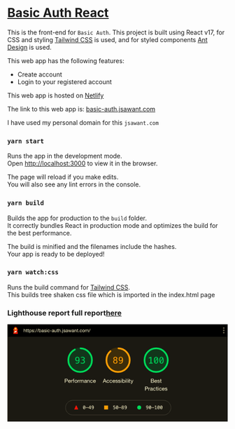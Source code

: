 
# [Basic Auth React](https://basic-auth.jsawant.com)
This is the front-end for `Basic Auth`. This project is built using React v17, for CSS and styling [Tailwind CSS](https://tailwindcss.com/) is used, and for styled components [Ant Design](https://ant.design/) is used.

This web app has the following features:
- Create account
- Login to your registered account

This web app is hosted on [Netlify](https://www.netlify.com/)

The link to this web app is: [basic-auth.jsawant.com](https://basic-auth.jsawant.com)

I have used my personal domain for this `jsawant.com`


### `yarn start`

Runs the app in the development mode.\
Open [http://localhost:3000](http://localhost:3000) to view it in the browser.

The page will reload if you make edits.\
You will also see any lint errors in the console.

### `yarn build`

Builds the app for production to the `build` folder.\
It correctly bundles React in production mode and optimizes the build for the best performance.

The build is minified and the filenames include the hashes.\
Your app is ready to be deployed!


### `yarn watch:css`

Runs the build command for [Tailwind CSS](https://tailwindcss.com/).\
This builds tree shaken css file which is imported in the index.html page


### Lighthouse report full report[here](https://github.com/jsean662/basic-auth-react/blob/master/LightHouseReport.pdf)
![Lighthouse report](https://github.com/jsean662/basic-auth-react/blob/master/LighthouseReportSummary.png?raw=true)


